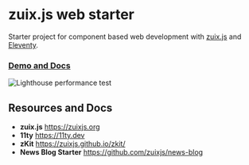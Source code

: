 # zuix.js web starter

Starter project for component based web development with [zuix.js](https://zuixjs.github.io/zuixjs.org) and [Eleventy](https://www.11ty.dev).

### [Demo and Docs](https://zuixjs.github.io/zuix-web-starter)

![Lighthouse performance test](https://zuixjs.github.io/zuix-web-starter/images/lighthouse.png)

## Resources and Docs

- **zuix.js** https://zuixjs.org
- **11ty** https://11ty.dev
- **zKit** https://zuixjs.github.io/zkit/
- **News Blog Starter** https://github.com/zuixjs/news-blog
